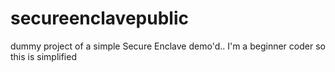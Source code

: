 # secureenclavepublic
dummy project of a simple Secure Enclave demo'd.. I'm a beginner coder so this is simplified
